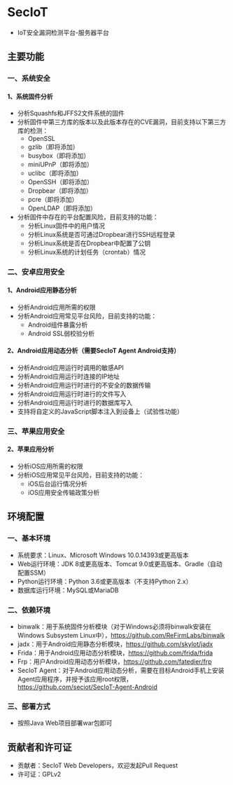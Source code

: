 # SecIoT
- IoT安全漏洞检测平台-服务器平台

## 主要功能
### 一、系统安全
#### 1、系统固件分析
- 分析Squashfs和JFFS2文件系统的固件
- 分析固件中第三方库的版本以及此版本存在的CVE漏洞，目前支持以下第三方库的检测：
    - OpenSSL
    - gzlib（即将添加）
    - busybox（即将添加）
    - miniUPnP（即将添加）
    - uclibc（即将添加）
    - OpenSSH（即将添加）
    - Dropbear（即将添加）
    - pcre（即将添加）
    - OpenLDAP（即将添加）
- 分析固件中存在的平台配置风险，目前支持的功能：
    - 分析Linux固件中的用户情况
    - 分析Linux系统是否可通过Dropbear进行SSH远程登录
    - 分析Linux系统是否在Dropbear中配置了公钥
    - 分析Linux系统的计划任务（crontab）情况

### 二、安卓应用安全
#### 1、Android应用静态分析
- 分析Android应用所需的权限
- 分析Android应用常见平台风险，目前支持的功能：
    - Android组件暴露分析
    - Android SSL弱校验分析

#### 2、Android应用动态分析（需要SecIoT Agent Android支持）
- 分析Android应用运行时调用的敏感API
- 分析Android应用运行时连接的IP地址
- 分析Android应用运行时进行的不安全的数据传输
- 分析Android应用运行时进行的文件写入
- 分析Android应用运行时进行的数据库写入
- 支持将自定义的JavaScript脚本注入到设备上（试验性功能）

### 三、苹果应用安全
#### 2、苹果应用分析
- 分析iOS应用所需的权限
- 分析iOS应用常见平台风险，目前支持的功能：
    - iOS后台运行情况分析
    - iOS应用安全传输政策分析

## 环境配置
### 一、基本环境
- 系统要求：Linux、Microsoft Windows 10.0.14393或更高版本
- Web运行环境：JDK 8或更高版本、Tomcat 9.0或更高版本、Gradle（自动配置SSM）
- Python运行环境：Python 3.6或更高版本（不支持Python 2.x）
- 数据库运行环境：MySQL或MariaDB

### 二、依赖环境
- binwalk：用于系统固件分析模块（对于Windows必须将binwalk安装在Windows Subsystem Linux中），https://github.com/ReFirmLabs/binwalk
- jadx：用于Android应用静态分析模块，https://github.com/skylot/jadx
- Frida：用于Android应用动态分析模块，https://github.com/frida/frida
- Frp：用户Android应用动态分析模块，https://github.com/fatedier/frp
- SecIoT Agent：对于Android应用动态分析，需要在目标Android手机上安装Agent应用程序，并授予该应用root权限，https://github.com/seciot/SecIoT-Agent-Android

### 三、部署方式
- 按照Java Web项目部署war包即可

## 贡献者和许可证
- 贡献者：SecIoT Web Developers，欢迎发起Pull Request
- 许可证：GPLv2
